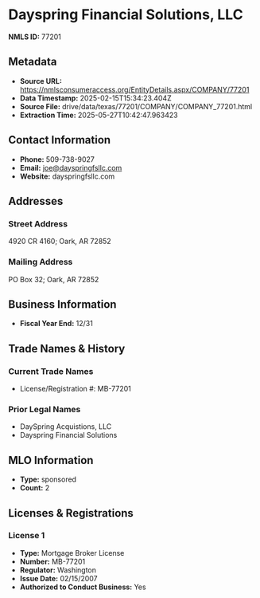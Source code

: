 # Dayspring Financial Solutions, LLC

**NMLS ID:** 77201

## Metadata
- **Source URL:** https://nmlsconsumeraccess.org/EntityDetails.aspx/COMPANY/77201
- **Data Timestamp:** 2025-02-15T15:34:23.404Z
- **Source File:** drive/data/texas/77201/COMPANY/COMPANY_77201.html
- **Extraction Time:** 2025-05-27T10:42:47.963423

## Contact Information
- **Phone:** 509-738-9027
- **Email:** joe@dayspringfsllc.com
- **Website:** dayspringfsllc.com

## Addresses
### Street Address
4920 CR 4160; Oark, AR 72852

### Mailing Address
PO Box 32; Oark, AR 72852

## Business Information
- **Fiscal Year End:** 12/31

## Trade Names & History
### Current Trade Names
- License/Registration #: MB-77201

### Prior Legal Names
- DaySpring Acquistions, LLC
- Dayspring Financial Solutions

## MLO Information
- **Type:** sponsored
- **Count:** 2

## Licenses & Registrations

### License 1
- **Type:** Mortgage Broker License
- **Number:** MB-77201
- **Regulator:** Washington
- **Issue Date:** 02/15/2007
- **Authorized to Conduct Business:** Yes
